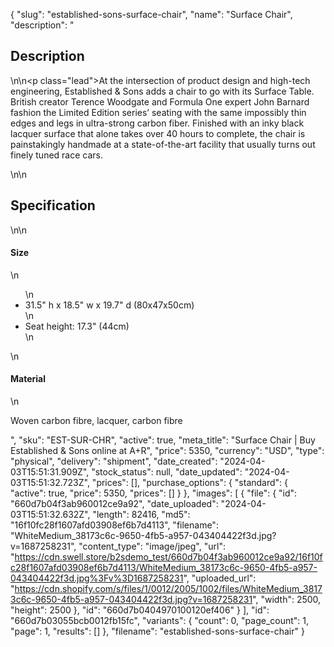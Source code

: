 {
  "slug": "established-sons-surface-chair",
  "name": "Surface Chair",
  "description": "<h2>Description</h2>\n<!-- split -->\n<p class=\"lead\">At the intersection of product design and high-tech engineering, Established &amp; Sons adds a chair to go with its Surface Table. British creator Terence Woodgate and Formula One expert John Barnard fashion the Limited Edition series’ seating with the same impossibly thin edges and legs in ultra-strong carbon fiber. Finished with an inky black lacquer surface that alone takes over 40 hours to complete, the chair is painstakingly handmade at a state-of-the-art facility that usually turns out finely tuned race cars.</p>\n<!-- split -->\n<h2>Specification</h2>\n<!-- split -->\n<h4>Size</h4>\n<ul>\n<li>31.5\" h x 18.5\" w x 19.7\" d (80x47x50cm)</li>\n<li>Seat height: 17.3\" (44cm)</li>\n</ul>\n<h4>Material</h4>\n<p>Woven carbon fibre, lacquer, carbon fibre</p>",
  "sku": "EST-SUR-CHR",
  "active": true,
  "meta_title": "Surface Chair | Buy Established & Sons online at A+R",
  "price": 5350,
  "currency": "USD",
  "type": "physical",
  "delivery": "shipment",
  "date_created": "2024-04-03T15:51:31.909Z",
  "stock_status": null,
  "date_updated": "2024-04-03T15:51:32.723Z",
  "prices": [],
  "purchase_options": {
    "standard": {
      "active": true,
      "price": 5350,
      "prices": []
    }
  },
  "images": [
    {
      "file": {
        "id": "660d7b04f3ab960012ce9a92",
        "date_uploaded": "2024-04-03T15:51:32.632Z",
        "length": 82416,
        "md5": "16f10fc28f1607afd03908ef6b7d4113",
        "filename": "WhiteMedium_38173c6c-9650-4fb5-a957-043404422f3d.jpg?v=1687258231",
        "content_type": "image/jpeg",
        "url": "https://cdn.swell.store/b2sdemo_test/660d7b04f3ab960012ce9a92/16f10fc28f1607afd03908ef6b7d4113/WhiteMedium_38173c6c-9650-4fb5-a957-043404422f3d.jpg%3Fv%3D1687258231",
        "uploaded_url": "https://cdn.shopify.com/s/files/1/0012/2005/1002/files/WhiteMedium_38173c6c-9650-4fb5-a957-043404422f3d.jpg?v=1687258231",
        "width": 2500,
        "height": 2500
      },
      "id": "660d7b0404970100120ef406"
    }
  ],
  "id": "660d7b03055bcb0012fb15fc",
  "variants": {
    "count": 0,
    "page_count": 1,
    "page": 1,
    "results": []
  },
  "filename": "established-sons-surface-chair"
}